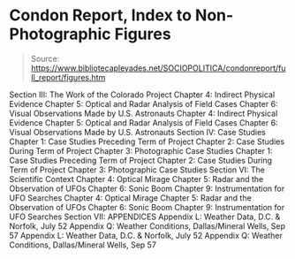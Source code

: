 # Condon Report, Index to Non-Photographic Figures

> Source: https://www.bibliotecapleyades.net/SOCIOPOLITICA/condonreport/full_report/figures.htm

Section III: The Work of the Colorado Project
Chapter 4: Indirect Physical Evidence Chapter 5: Optical and Radar Analysis of Field Cases Chapter 6: Visual Observations Made by U.S. Astronauts
Chapter 4: Indirect Physical Evidence
Chapter 5: Optical and Radar Analysis of Field Cases
Chapter 6: Visual Observations Made by U.S. Astronauts
Section IV: Case Studies
Chapter 1: Case Studies Preceding Term of Project Chapter 2: Case Studies During Term of Project Chapter 3: Photographic Case Studies
Chapter 1: Case Studies Preceding Term of Project
Chapter 2: Case Studies During Term of Project
Chapter 3: Photographic Case Studies
Section VI: The Scientific Context
Chapter 4: Optical Mirage Chapter 5: Radar and the Observation of UFOs Chapter 6: Sonic Boom Chapter 9: Instrumentation for UFO Searches
Chapter 4: Optical Mirage
Chapter 5: Radar and the Observation of UFOs
Chapter 6: Sonic Boom
Chapter 9: Instrumentation for UFO Searches
Section VII: APPENDICES
Appendix L: Weather Data, D.C. & Norfolk, July 52 Appendix Q: Weather Conditions, Dallas/Mineral Wells, Sep 57
Appendix L: Weather Data, D.C. & Norfolk, July 52
Appendix Q: Weather Conditions, Dallas/Mineral Wells, Sep 57
